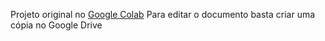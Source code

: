 Projeto original no [Google Colab](https://colab.research.google.com/drive/1cErlbQJIvejdccr-0Rba2GrtmDL6G1Si?usp=sharing)
Para editar o documento basta criar uma cópia no Google Drive

